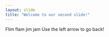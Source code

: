 ```yaml
---
layout: slide
title: "Welcome to our second slide!"
---
```

Flim flam jim jam
Use the left arrow to go back!
